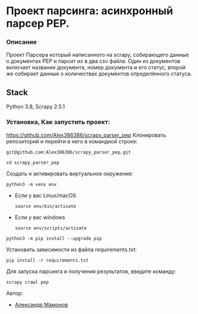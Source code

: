 # Проект парсинга: асинхронный парсер PEP.

### Описание

Проект Парсера который написанного на scrapy, собирающего данные о документах PEP и парсит их в два csv файла.
Один из документов включает название документа, номер документа и его статус, второй же собирает данные о количествах документов определённого статуса.

## Stack

Python 3.8, Scrapy 2.5.1

### Установка, Как запустить проект:
https://github.com/Alex386386/scrapy_parser_pep
Клонировать репозиторий и перейти в него в командной строке:

```
git@github.com:Alex386386/scrapy_parser_pep.git
```

```
cd scrapy_parser_pep
```

Cоздать и активировать виртуальное окружение:

```
python3 -m venv env
```

* Если у вас Linux/macOS

    ```
    source env/bin/activate
    ```

* Если у вас windows

    ```
    source env/scripts/activate
    ```

```
python3 -m pip install --upgrade pip
```

Установить зависимости из файла requirements.txt:

```
pip install -r requirements.txt
```

Для запуска парсинга и получения результатов, введите команду:

```
scrapy crawl pep
```

Автор:
- [Александр Мамонов](https://github.com/Alex386386) 